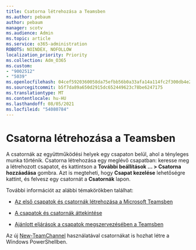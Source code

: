 ```yaml
---
title: Csatorna létrehozása a Teamsben
ms.author: pebaum
author: pebaum
manager: scotv
ms.audience: Admin
ms.topic: article
ms.service: o365-administration
ROBOTS: NOINDEX, NOFOLLOW
localization_priority: Priority
ms.collection: Adm_O365
ms.custom:
- "9002512"
- "5039"
ms.openlocfilehash: 04cef5920360058da75efbb56b0a33afa14a114fc2f300db4e26cdd8eef1aee2
ms.sourcegitcommit: b5f7da89a650d2915dc652449623c78be6247175
ms.translationtype: MT
ms.contentlocale: hu-HU
ms.lasthandoff: 08/05/2021
ms.locfileid: "54080784"
---
```

# <a name="create-a-teams-channel"></a>Csatorna létrehozása a Teamsben

A csatornák az együttműködési helyek egy csapaton belül, ahol a tényleges munka történik. Csatorna létrehozása egy meglévő csapatban: keresse meg a létrehozott csapatot, és kattintson a **További beállítások ... > Csatorna hozzáadása** gombra. Azt is megteheti, hogy **Csapat kezelése** lehetőségre kattint, és felvesz egy csatornát a **Csatornák** lapon.

További információt az alábbi témakörökben találhat:

- [Az első csapatok és csatornák létrehozása a Microsoft Teamsben](https://docs.microsoft.com/MicrosoftTeams/get-started-with-teams-create-your-first-teams-and-channels)

- [A csapatok és csatornák áttekintése](https://docs.microsoft.com/microsoftteams/teams-channels-overview)

- [Ajánlott eljárások a csapatok megszervezésében a Teamsben](https://docs.microsoft.com/MicrosoftTeams/best-practices-organizing)

Az új [New-TeamChannel](https://docs.microsoft.com/powershell/module/teams/new-teamchannel?view=teams-ps) használatával csatornákat is hozhat létre a Windows PowerShellben. 
